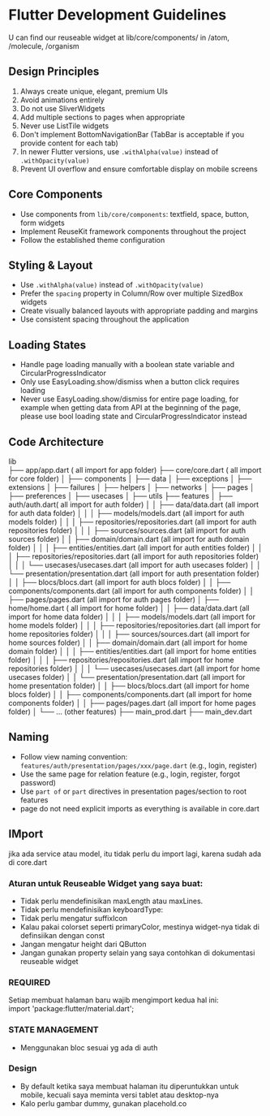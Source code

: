 # Flutter Development Guidelines

U can find our reuseable widget at 
lib/core/components/ in /atom, /molecule, /organism

## Design Principles
1. Always create unique, elegant, premium UIs
2. Avoid animations entirely
3. Do not use SliverWidgets
4. Add multiple sections to pages when appropriate
5. Never use ListTile widgets
6. Don't implement BottomNavigationBar (TabBar is acceptable if you provide content for each tab)
7. In newer Flutter versions, use `.withAlpha(value)` instead of `.withOpacity(value)`
8. Prevent UI overflow and ensure comfortable display on mobile screens

## Core Components
- Use components from `lib/core/components`: textfield, space, button, form widgets
- Implement ReuseKit framework components throughout the project
- Follow the established theme configuration

<!-- ## Form Handling
- **TextFields**: 
    - Use `onChanged` event to capture values
    - Set initial values with the `value:` property
    - Do NOT use TextEditingController anywhere
- **Buttons**:
    - Always use solid QButton variants
    - Avoid outlined button styles -->

## Styling & Layout
- Use `.withAlpha(value)` instead of `.withOpacity(value)`
- Prefer the `spacing` property in Column/Row over multiple SizedBox widgets
- Create visually balanced layouts with appropriate padding and margins
- Use consistent spacing throughout the application

## Loading States
- Handle page loading manually with a boolean state variable and CircularProgressIndicator
- Only use EasyLoading.show/dismiss when a button click requires loading
- Never use EasyLoading.show/dismiss for entire page loading, for example when getting data from API at the beginning of the page, please use bool loading state and CircularProgressIndicator instead

## Code Architecture
lib  
├── app/app.dart ( all import for app folder)
├── core/core.dart ( all import for core folder)
│   ├── components
│   ├── data
│   ├── exceptions
│   ├── extensions
│   ├── failures
│   ├── helpers
│   ├── networks
│   ├── pages
│   ├── preferences
│   ├── usecases
│   ├── utils
├── features
│   ├── auth/auth.dart( all import for auth folder)
│   │   ├── data/data.dart (all import for auth data folder)
│   │   │   ├── models/models.dart (all import for auth models folder)
│   │   │   ├── repositories/repositories.dart (all import for auth repositories folder)
│   │   │   ├── sources/sources.dart (all import for auth sources folder)
│   │   ├── domain/domain.dart (all import for auth domain folder)
│   │   │   ├── entities/entities.dart (all import for auth entities folder)
│   │   │   ├── repositories/repositories.dart (all import for auth repositories folder)
│   │   │   └── usecases/usecases.dart  (all import for auth usecases folder)
│   │   └── presentation/presentation.dart (all import for auth presentation folder)
│   │       ├── blocs/blocs.dart (all import for auth blocs folder)
│   │       ├── components/components.dart (all import for auth components folder)
│   │       ├── pages/pages.dart (all import for auth pages folder)
│   ├── home/home.dart  ( all import for home folder)
│   │   ├── data/data.dart (all import for home data folder)
│   │   │   ├── models/models.dart (all import for home models folder)
│   │   │   ├── repositories/repositories.dart (all import for home repositories folder)
│   │   │   ├── sources/sources.dart (all import for home sources folder)
│   │   ├── domain/domain.dart (all import for home domain folder)
│   │   │   ├── entities/entities.dart (all import for home entities folder)
│   │   │   ├── repositories/repositories.dart (all import for home repositories folder)
│   │   │   └── usecases/usecases.dart (all import for home usecases folder)
│   │   └── presentation/presentation.dart (all import for home presentation folder)
│   │       ├── blocs/blocs.dart (all import for home blocs folder)
│   │       ├── components/components.dart (all import for home components folder)
│   │       ├── pages/pages.dart (all import for home pages folder)
│   └── ... (other features)
├── main_prod.dart
├── main_dev.dart

## Naming
- Follow view naming convention: `features/auth/presentation/pages/xxx/page.dart` (e.g., login, register)
- Use the same page for relation feature (e.g., login, register, forgot password) 
- Use `part of` or `part` directives in presentation pages/section to root features
- page do not need explicit imports as everything is available in core.dart

## IMport
jika ada service atau model, itu tidak perlu du import lagi,
karena sudah ada di core.dart

<!-- ## Validation
validation menggunakan class Valdiator, dan di impplementasikan dengan formKey,
Jadi tidak perlu diberi IF IF IF lagi
lib\core\util\validator\validator.dart -->


<!-- ## Reuseable Widget
semua widget yang di awali Q, misalnya QTextField, QButton, QCard, dll adalah widget yang reusable yang sudah saya buat,
dan cukup mengimport core.dart saja, dokumentasi pengunaannya ada di:
.github/widget-docs.md

Jika menggunakan reuseable widget,
Jangan gunakan argument yang tidak ada di dokumentasi,

Untuk mengatur initialValue, gunakan property value:
Contoh:
Q...(
  ...
  value: _email,
 ...
)

* Semua reuseable widget untuk form wajib di isi event
onChanged, tidak boleh di null kan. -->


### Aturan untuk Reuseable Widget yang saya buat:
* Tidak perlu mendefinisikan maxLength atau maxLines.
* Tidak perlu mendefinisikan keyboardType:
* Tidak perlu mengatur suffixIcon
* Kalau pakai colorset seperti primaryColor, mestinya widget-nya tidak di definsiikan dengan const
* Jangan mengatur height dari QButton
* Jangan gunakan property selain yang saya contohkan di dokumentasi reuseable widget


### REQUIRED
Setiap membuat halaman baru wajib mengimport kedua hal ini:  
import 'package:flutter/material.dart';

### STATE MANAGEMENT
* Menggunakan bloc sesuai yg ada di auth

### Design
- By default ketika saya membuat halaman itu diperuntukkan untuk mobile, kecuali saya meminta versi tablet atau desktop-nya
- Kalo perlu gambar dummy, gunakan placehold.co